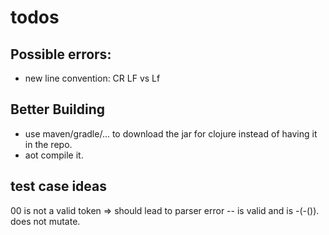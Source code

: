 # todos

## Possible errors:
- new line convention: CR LF vs Lf

## Better Building
- use maven/gradle/... to download the jar for clojure instead of having it in the repo.
- aot compile it.

## test case ideas
00 is not a valid token => should lead to parser error
--<expr> is valid and is -(-(<expr>)). does not mutate.